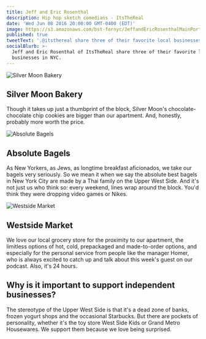 ```yaml
---
title: Jeff and Eric Rosenthal
description: Hip hop sketch comedians - ItsTheReal
date: 'Wed Jun 08 2016 20:00:00 GMT-0400 (EDT)'
image: https://s3.amazonaws.com/bst-fornyc/JeffandEricRosenthalMainPortrait.jpg
published: true
tweetText: '.@itsthereal share three of their favorite local businesses in NYC '
socialBlurb: >-
  Jeff and Eric Rosenthal of ItsTheReal share three of their favorite local
  businesses in NYC.
---
```


![Silver Moon Bakery](https://s3.amazonaws.com/bst-fornyc/JeffandEricRosenthalSilverMoonBakery.jpg)
## Silver Moon Bakery

Though it takes up just a thumbprint of the block, Silver Moon's chocolate-chocolate chip cookies are bigger than our apartment. And, honestly, probably more worth the price.

![Absolute Bagels](https://s3.amazonaws.com/bst-fornyc/JeffandEricRosenthalAbsoluteBagels.jpg)

## Absolute Bagels

As New Yorkers, as Jews, as longtime breakfast aficionados, we take our bagels very seriously. So we mean it when we say the absolute best bagels in New York City are made by a Thai family on the Upper West Side. And it's not just us who think so: every weekend, lines wrap around the block. You'd think they were dropping video games or Nikes.

![Westside Market](https://s3.amazonaws.com/bst-fornyc/JeffandEricRosenthalWestsideMarket.jpg)

## Westside Market

We love our local grocery store for the proximity to our apartment, the limitless options of hot, cold, prepackaged and made-to-order options, and especially for the personal service from people like the manager Homer, who is always excited to catch up and talk about this week's guest on our podcast. Also, it's 24 hours.

## Why is it important to support independent businesses?

The stereotype of the Upper West Side is that it's a dead zone of banks, frozen yogurt shops and the occasional Starbucks. But there are pockets of personality, whether it's the toy store West Side Kids or Grand Metro Housewares. We support them because we love being surprised.
